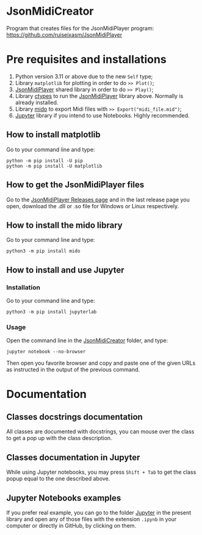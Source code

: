 # JsonMidiCreator
Program that creates files for the JsonMidiPlayer program: https://github.com/ruiseixasm/JsonMidiPlayer

# Pre requisites and installations
1. Python version 3.11 or above due to the new `Self` type;
2. Library `matplotlib` for plotting in order to do `>> Plot()`;
3. [JsonMidiPlayer](https://github.com/ruiseixasm/JsonMidiPlayer) shared library in order to do `>> Play()`;
4. Library [ctypes](https://docs.python.org/3/library/ctypes.html) to run the [JsonMidiPlayer](https://github.com/ruiseixasm/JsonMidiPlayer) library above. Normally is already installed.
5. Library [mido](https://mido.readthedocs.io/en/stable/) to export Midi files with `>> Export("midi_file.mid")`;
6. [Jupyter](https://jupyter.org/) library if you intend to use Notebooks. Highly recommended.

## How to install matplotlib
Go to your command line and type:
```
python -m pip install -U pip
python -m pip install -U matplotlib
```

## How to get the JsonMidiPlayer files
Go to the [JsonMidiPlayer Releases page](https://github.com/ruiseixasm/JsonMidiPlayer/releases) and in the last release page you open, download the .dll or .so file for Windows or Linux respectively.

## How to install the mido library
Go to your command line and type:
```
python3 -m pip install mido
```

## How to install and use Jupyter
### Installation
Go to your command line and type:
```
python3 -m pip install jupyterlab
```
### Usage
Open the command line in the [JsonMidiCreator](https://github.com/ruiseixasm/JsonMidiCreator) folder, and type:

```
jupyter notebook --no-browser
```
Then open you favorite browser and copy and paste one of the given URLs as instructed in the output of the previous command.

# Documentation
## Classes docstrings documentation
All classes are documented with docstrings, you can mouse over the class to get a pop up with the class description.
## Classes documentation in Jupyter
While using Jupyter notebooks, you may press `Shift + Tab` to get the class popup equal to the one described above.
## Jupyter Notebooks examples
If you prefer real example, you can go to the folder [Jupyter](https://github.com/ruiseixasm/JsonMidiCreator/tree/main/Jupyter) in the present library
and open any of those files with the extension `.ipynb` in your computer or directly in GitHub, by clicking on them.


